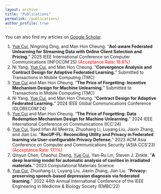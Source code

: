 ```yaml
---
layout: archive
title: "Publications"
permalink: /publications/
author_profile: true
---
```


You can also find my articles on [Google Scholar](https://scholar.google.com/citations?hl=zh-CN&user=L0_TB54AAAAJ).

1. <ins>Yue Cui</ins>, Ningning Ding, and Man Hon Cheung. “**AoI-aware Federated Unlearning for Streaming Data with Online Client Selection and Pricing.**” 2025 IEEE International Conference on Computer Communications (INFOCOM'25) <span style="color:red">(Acceptance Rate: 18.6%)</span>
2. Ni Yang, <ins>Yue Cui</ins>, and Man Hon Cheung. “**Convergence Analysis and Contract Design for Adaptive Federated Learning.**” Submitted to Transactions in Mobile Computing (TMC)
3. <ins>Yue Cui</ins> and Man Hon Cheung. “**The Price of Forgetting: Incentive Mechanism Design for Machine Unlearning.**” Submitted to Transactions in Mobile Computing (TMC)
4. Ni Yang, <ins>Yue Cui</ins>, and Man Hon Cheung. “**Contract Design for Adaptive Federated Learning.**” 2024 IEEE Global Communications Conference (GLOBECOM'24)
5. <ins>Yue Cui</ins> and Man Hon Cheung. “**The Price of Forgetting: Data Redemption Mechanism Design for Machine Unlearning.**” 2024 IEEE International Conference on Communications (ICC'24)
6. <ins>Yue Cui</ins>, Syed Irfan Ali Meerza, Zhuohang Li, Luyang Liu, Jiaxin Zhang, and Jian Liu. "**RecUP-FL: Reconciling Utility and Privacy in Federated learning via User-configurable Privacy Defense.**" 2023 ACM Asia Conference on Computer and Communications Security (ASIA CCS'23) <span style="color:red">(Acceptance Rate: 17.1%)</span>
7. Qinyun Chen, Chaohui Zheng, <ins>Yue Cui</ins>, Yan-Ru Lin, Steven J. Zinkle. "**A deep learning model for automatic analysis of cavities in irradiated materials.**" 2023 Computational Materials Science
8. <ins>Yue Cui</ins>, Zhuohang Li, Luyang Liu, Jiaxin Zhang, Jian Liu. "**Privacy-preserving speech-based depression diagnosis via federated learning.**" 2022 44th Annual International Conference of the IEEE Engineering in Medicine \& Biology Society (EMBC'22)




